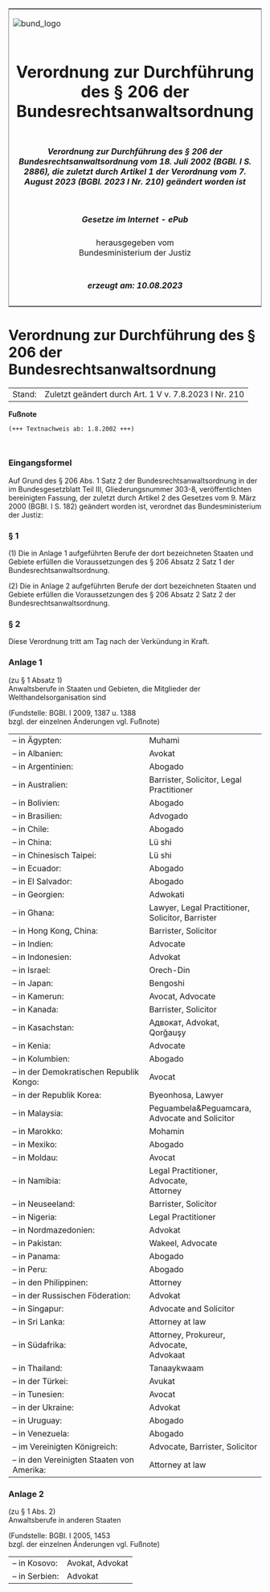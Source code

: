 <span id="DECKBLATT.html"></span>

<table border="0" frame="border" width="100%">

<tr valign="top">

<td align="left">

![bund\_logo](BfJ_2021_Web_de_de.gif)

</td>

<td align="right">

 

</td>

</tr>

<tr align="center" valign="middle">

<td colspan="2">

# Verordnung zur Durchführung des § 206 der Bundesrechtsanwaltsordnung

</td>

</tr>

<tr align="center" valign="middle">

<td colspan="2">

##### Verordnung zur Durchführung des § 206 der Bundesrechtsanwaltsordnung vom 18. Juli 2002 (BGBl. I S. 2886), die zuletzt durch Artikel 1 der Verordnung vom 7. August 2023 (BGBl. 2023 I Nr. 210) geändert worden ist

</td>

</tr>

<tr align="center" valign="middle">

<td colspan="2">

  
  

##### Gesetze im Internet - ePub  
  
herausgegeben vom  
Bundesministerium der Justiz

</td>

</tr>

<tr align="center" valign="bottom">

<td colspan="2">

  
  

##### erzeugt am: 10.08.2023

</td>

</tr>

</table>

<span id="BJNR288600002.html"></span>

# Verordnung zur Durchführung des § 206 der Bundesrechtsanwaltsordnung

<div>

<div class="jnhtml">

|        |                                                       |
| ------ | ----------------------------------------------------- |
| Stand: | Zuletzt geändert durch Art. 1 V v. 7.8.2023 I Nr. 210 |

</div>

</div>

<div>

  
**Fußnote**

<div class="jnhtml">

<div>

<div class="jurAbsatz">

  

``` 
(+++ Textnachweis ab: 1.8.2002 +++)

 
```

</div>

</div>

</div>

</div>

<span id="BJNR288600002BJNE000100308.html"></span>

### Eingangsformel  

<div>

<div class="jnhtml">

<div>

<div class="jurAbsatz">

Auf Grund des § 206 Abs. 1 Satz 2 der Bundesrechtsanwaltsordnung in der
im Bundesgesetzblatt Teil III, Gliederungsnummer 303-8, veröffentlichten
bereinigten Fassung, der zuletzt durch Artikel 2 des Gesetzes vom 9.
März 2000 (BGBl. I S. 182) geändert worden ist, verordnet das
Bundesministerium der Justiz:

</div>

</div>

</div>

</div>

<span id="BJNR288600002BJNE000204125.html"></span>

### § 1  

<div>

<div class="jnhtml">

<div>

<div class="jurAbsatz">

(1) Die in Anlage 1 aufgeführten Berufe der dort bezeichneten Staaten
und Gebiete erfüllen die Voraussetzungen des § 206 Absatz 2 Satz 1 der
Bundesrechtsanwaltsordnung.

</div>

<div class="jurAbsatz">

(2) Die in Anlage 2 aufgeführten Berufe der dort bezeichneten Staaten
und Gebiete erfüllen die Voraussetzungen des § 206 Absatz 2 Satz 2 der
Bundesrechtsanwaltsordnung.

</div>

</div>

</div>

</div>

<span id="BJNR288600002BJNE000300308.html"></span>

### § 2  

<div>

<div class="jnhtml">

<div>

<div class="jurAbsatz">

Diese Verordnung tritt am Tag nach der Verkündung in Kraft.

</div>

</div>

</div>

</div>

<span id="BJNR288600002BJNE000415125.html"></span>

### Anlage 1  
(zu § 1 Absatz 1)  
Anwaltsberufe in Staaten und Gebieten, die Mitglieder der Welthandelsorganisation sind

<div>

<div class="jnhtml">

<div>

<div class="jurAbsatz">

<div class="kommentar_Fundstelle">

(Fundstelle: BGBl. I 2009, 1387 u. 1388  
bzgl. der einzelnen Änderungen vgl. Fußnote)

</div>

  
  

<table>
<colgroup>
<col style="width: 54%" />
<col style="width: 46%" />
</colgroup>
<tbody>
<tr class="odd">
<td style="text-align: left;">– in Ägypten:</td>
<td style="text-align: left;">Muhami</td>
</tr>
<tr class="even">
<td style="text-align: left;">– in Albanien:</td>
<td style="text-align: left;">Avokat</td>
</tr>
<tr class="odd">
<td style="text-align: left;">– in Argentinien:</td>
<td style="text-align: left;">Abogado</td>
</tr>
<tr class="even">
<td style="text-align: left;">– in Australien:</td>
<td style="text-align: left;">Barrister, Solicitor, Legal Practitioner</td>
</tr>
<tr class="odd">
<td style="text-align: left;">– in Bolivien:</td>
<td style="text-align: left;">Abogado</td>
</tr>
<tr class="even">
<td style="text-align: left;">– in Brasilien:</td>
<td style="text-align: left;">Advogado</td>
</tr>
<tr class="odd">
<td style="text-align: left;">– in Chile:</td>
<td style="text-align: left;">Abogado</td>
</tr>
<tr class="even">
<td style="text-align: left;">– in China:</td>
<td style="text-align: left;">Lü shi</td>
</tr>
<tr class="odd">
<td style="text-align: left;">– in Chinesisch Taipei:</td>
<td style="text-align: left;">Lü shi</td>
</tr>
<tr class="even">
<td style="text-align: left;">– in Ecuador:</td>
<td style="text-align: left;">Abogado</td>
</tr>
<tr class="odd">
<td style="text-align: left;">– in El Salvador:</td>
<td style="text-align: left;">Abogado</td>
</tr>
<tr class="even">
<td style="text-align: left;">– in Georgien:</td>
<td style="text-align: left;">Adwokati</td>
</tr>
<tr class="odd">
<td style="text-align: left;">– in Ghana:</td>
<td style="text-align: left;">Lawyer, Legal Practitioner, Solicitor, Barrister</td>
</tr>
<tr class="even">
<td style="text-align: left;">– in Hong Kong, China:</td>
<td style="text-align: left;">Barrister, Solicitor</td>
</tr>
<tr class="odd">
<td style="text-align: left;">– in Indien:</td>
<td style="text-align: left;">Advocate</td>
</tr>
<tr class="even">
<td style="text-align: left;">– in Indonesien:</td>
<td style="text-align: left;">Advokat</td>
</tr>
<tr class="odd">
<td style="text-align: left;">– in Israel:</td>
<td style="text-align: left;">Orech-Din</td>
</tr>
<tr class="even">
<td style="text-align: left;">– in Japan:</td>
<td style="text-align: left;">Bengoshi</td>
</tr>
<tr class="odd">
<td style="text-align: left;">– in Kamerun:</td>
<td style="text-align: left;">Avocat, Advocate</td>
</tr>
<tr class="even">
<td style="text-align: left;">– in Kanada:</td>
<td style="text-align: left;">Barrister, Solicitor</td>
</tr>
<tr class="odd">
<td style="text-align: left;">– in Kasachstan:</td>
<td style="text-align: left;">Aдвокат, Advokat, Qorğauşy</td>
</tr>
<tr class="even">
<td style="text-align: left;">– in Kenia:</td>
<td style="text-align: left;">Advocate</td>
</tr>
<tr class="odd">
<td style="text-align: left;">– in Kolumbien:</td>
<td style="text-align: left;">Abogado</td>
</tr>
<tr class="even">
<td style="text-align: left;">– in der Demokratischen Republik Kongo:</td>
<td style="text-align: left;">Avocat</td>
</tr>
<tr class="odd">
<td style="text-align: left;">– in der Republik Korea:</td>
<td style="text-align: left;">Byeonhosa, Lawyer</td>
</tr>
<tr class="even">
<td style="text-align: left;">– in Malaysia:</td>
<td style="text-align: left;">Peguambela&amp;Peguamcara,<br />
Advocate and Solicitor</td>
</tr>
<tr class="odd">
<td style="text-align: left;">– in Marokko:</td>
<td style="text-align: left;">Mohamin</td>
</tr>
<tr class="even">
<td style="text-align: left;">– in Mexiko:</td>
<td style="text-align: left;">Abogado</td>
</tr>
<tr class="odd">
<td style="text-align: left;">– in Moldau:</td>
<td style="text-align: left;">Avocat</td>
</tr>
<tr class="even">
<td style="text-align: left;">– in Namibia:</td>
<td style="text-align: left;">Legal Practitioner, Advocate,<br />
Attorney</td>
</tr>
<tr class="odd">
<td style="text-align: left;">– in Neuseeland:</td>
<td style="text-align: left;">Barrister, Solicitor</td>
</tr>
<tr class="even">
<td style="text-align: left;">– in Nigeria:</td>
<td style="text-align: left;">Legal Practitioner</td>
</tr>
<tr class="odd">
<td style="text-align: left;">– in Nordmazedonien:</td>
<td style="text-align: left;">Advokat</td>
</tr>
<tr class="even">
<td style="text-align: left;">– in Pakistan:</td>
<td style="text-align: left;">Wakeel, Advocate</td>
</tr>
<tr class="odd">
<td style="text-align: left;">– in Panama:</td>
<td style="text-align: left;">Abogado</td>
</tr>
<tr class="even">
<td style="text-align: left;">– in Peru:</td>
<td style="text-align: left;">Abogado</td>
</tr>
<tr class="odd">
<td style="text-align: left;">– in den Philippinen:</td>
<td style="text-align: left;">Attorney</td>
</tr>
<tr class="even">
<td style="text-align: left;">– in der Russischen Föderation:</td>
<td style="text-align: left;">Advokat</td>
</tr>
<tr class="odd">
<td style="text-align: left;">– in Singapur:</td>
<td style="text-align: left;">Advocate and Solicitor</td>
</tr>
<tr class="even">
<td style="text-align: left;">– in Sri Lanka:</td>
<td style="text-align: left;">Attorney at law</td>
</tr>
<tr class="odd">
<td style="text-align: left;">– in Südafrika:</td>
<td style="text-align: left;">Attorney, Prokureur, Advocate,<br />
Advokaat</td>
</tr>
<tr class="even">
<td style="text-align: left;">– in Thailand:</td>
<td style="text-align: left;">Tanaaykwaam</td>
</tr>
<tr class="odd">
<td style="text-align: left;">– in der Türkei:</td>
<td style="text-align: left;">Avukat</td>
</tr>
<tr class="even">
<td style="text-align: left;">– in Tunesien:</td>
<td style="text-align: left;">Avocat</td>
</tr>
<tr class="odd">
<td style="text-align: left;">– in der Ukraine:</td>
<td style="text-align: left;">Advokat</td>
</tr>
<tr class="even">
<td style="text-align: left;">– in Uruguay:</td>
<td style="text-align: left;">Abogado</td>
</tr>
<tr class="odd">
<td style="text-align: left;">– in Venezuela:</td>
<td style="text-align: left;">Abogado</td>
</tr>
<tr class="even">
<td style="text-align: left;">– im Vereinigten Königreich:</td>
<td style="text-align: left;">Advocate, Barrister, Solicitor</td>
</tr>
<tr class="odd">
<td style="text-align: left;">– in den Vereinigten Staaten von Amerika:</td>
<td style="text-align: left;">Attorney at law</td>
</tr>
</tbody>
</table>

</div>

</div>

</div>

</div>

<span id="BJNR288600002BJNE000503125.html"></span>

### Anlage 2  
(zu § 1 Abs. 2)  
Anwaltsberufe in anderen Staaten

<div>

<div class="jnhtml">

<div>

<div class="jurAbsatz">

<div class="kommentar_Fundstelle">

(Fundstelle: BGBl. I 2005, 1453  
bzgl. der einzelnen Änderungen vgl. Fußnote)

</div>

  
  

|               |                 |
| :------------ | :-------------- |
| – in Kosovo:  | Avokat, Advokat |
| – in Serbien: | Advokat         |

</div>

</div>

</div>

</div>
